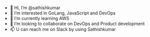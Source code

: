 - 👋 Hi, I’m @sathishkumar
- 👀 I’m interested in GoLang, JavaScript and DevOps
- 🌱 I’m currently learning AWS 
- 💞️ I’m looking to collaborate on DevOps and Product development
- 📫 U can reach me on Slack by using Sathishkumar

<!---
sathish-life/sathish-life is a ✨ special ✨ repository because its `README.md` (this file) appears on your GitHub profile.
You can click the Preview link to take a look at your changes.
--->
